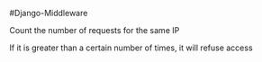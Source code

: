 #Django-Middleware


Count the number of requests for the same IP

If it is greater than a certain number of times, it will refuse access
